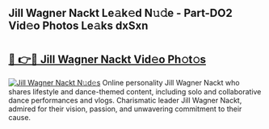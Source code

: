 ## Jill Wagner Nackt Le𝚊k𝚎d N𝚞𝚍e - Part-DO2 Vid𝚎o Photos Le𝚊ks dxSxn

# <h2><a href="http://fb9ro3.evod.top/?m=Jill+Wagner+Nackt">🔗 👉🔴 Jill Wagner Nackt Vid𝚎o Ph𝚘t𝚘s</a></h2>

[![Jill Wagner Nackt N𝚞d𝚎s](https://i.imgur.com/8V9OHl7.gif)](http://fb9ro3.evod.top/?m=Jill+Wagner+Nackt)
Online personality Jill Wagner Nackt who shares lifestyle and dance-themed content, including solo and collaborative dance performances and vlogs. Charismatic leader Jill Wagner Nackt, admired for their vision, passion, and unwavering commitment to their cause. 
